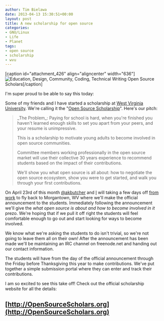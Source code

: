 ```yaml
---
author: Tim Bielawa
date: 2013-04-13 15:30:51+00:00
layout: post
title: A new scholarship for open source
categories:
- GNU/Linux
- Life
- Planet
tags:
- open source
- scholarship
- wvu
---
```


[caption id="attachment_426" align="aligncenter" width="636"]![Education, Design, Community, Coding, Technical Writing](https://blog.lnx.cx/wp-content/uploads/2013/10/OpenSourceScholars.png) Open Source Scholars[/caption]

I'm super proud to be able to say this today:

Some of my friends and I have started a scholarship at [West Virginia University](http://lcsee.wvu.edu). We're calling it the "[Open Source Scholarship](http://opensourcescholars.org/)". Here's our pitch:


<blockquote>_The Problem_: Paying for school is hard, when you're finished you haven't learned enough skills to set you apart from your peers, and your resume is unimpressive.

This is a scholarship to motivate young adults to become involved in open source communities.

Committee members working professionally in the open source market will use their collective 30 years experience to recommend students based on the impact of their contributions.

We'll show you what open source is all about: how to negotiate the open source ecosystem, show you were to get started, and walk you through your first contributions.</blockquote>




On April 23rd of this month [@akbutcher](https://twitter.com/akbutcher) and [I](https://twitter.com/tbielawa) will taking a few days off [from work](http://www.redhat.com/) to fly back to Morgantown, WV where we'll make the official announcement to the students. Immediately following the announcement we'll give the _what open source is about and how to become involved in it_ prezo. We're hoping that if we pull it off right the students will feel comfortable enough to go out and start looking for ways to become involved.




We know what we're asking the students to do isn't trivial, so we're not going to leave them all on their own! After the announcement has been made we'll be maintaining an IRC channel on freenode.net and handing out our contact information.




The students will have from the day of the official announcement through the Friday before Thanksgiving this year to make contributions. We've put together a simple submission portal where they can enter and track their contributions.




I am so excited to see this take off! Check out the official scholarship website for all the details:





## [http://OpenSourceScholars.org](http://OpenSourceScholars.org)
